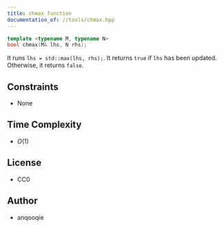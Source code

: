 ```yaml
---
title: chmax function
documentation_of: //tools/chmax.hpp
---
```


```cpp
template <typename M, typename N>
bool chmax(M& lhs, N rhs);
```

It runs `lhs = std::max(lhs, rhs);`.
It returns `true` if `lhs` has been updated.
Otherwise, it returns `false`.

## Constraints
- None

## Time Complexity
- $O(1)$

## License
- CC0

## Author
- anqooqie
